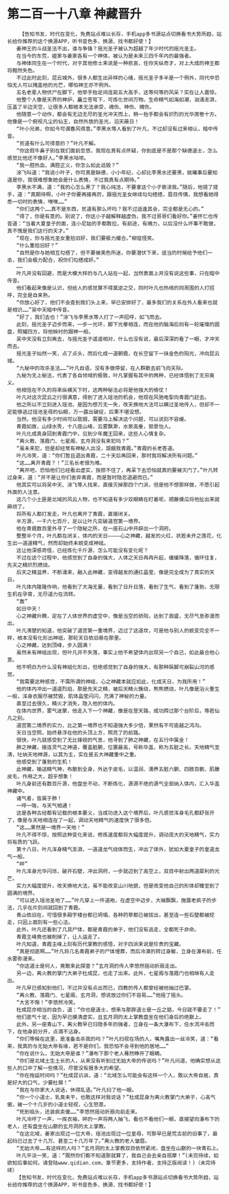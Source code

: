 # 第二百一十八章 神藏晋升
        【告知书友，时代在变化，免费站点难以长存，手机app多书源站点切换看书大势所趋，站长给你推荐的这个换源APP，听书音色多、换源、找书都好使！】
       姜神王的斗战圣法不出，谁与争锋？摇光圣子被认为超越了年少时代的摇光圣主。
       在当今的东荒，姬家与姜家各有一个神体，被认为是未来三四千年内的最强者。
       与神体同生在一个时代，对于其他修士来说是一种悲哀，任你天纵奇才，对上大成的神王都将黯然失色。
       不过此时此刻，昆云城外，很多人都生出异样的心绪，摇光圣子多半是一个例外，同代中恐怕无人可以掩盖他的光芒，哪怕神王亦不例外。
       五名老辈人物伏尸在脚下，他举手抬足间连毙五大高手，这等何等的风采？实在让人震惊。
       他整个人像是天界的神炉，矗立苍穹下，可炼化世间万物。生命精气如海如潮，汹涌澎湃，压盖了半边天空，让很多人都根本无法承受，魂伤、神伤、魄伤。
       他随意一个动作，都会有无边无尽的圣光冲天而上，稍一抬手都会有炽烈的光华席卷十方。他像是一个俯视凡尘的仙王，自然外放的圣光，滔天蔽日！
       “叶小兄弟，你如今可谓春风得意。”李黑水等人看到了叶凡，不过却没有过来相认，暗中传音。
       “贫道有什么可得意的？”叶凡不解。
       “你这假牛鼻子别在我们面前忽悠，我现在真有点怀疑，你到底是不是那个缺德道士，怎么感觉比他还不像好人。”李黑水咕哝。
       “我一腔热血，满腔正义，你怎么如此诋毁？”
       涂飞叫道：“我说小叶子，你可真是缺德，小小年纪，心却比李黑水还要黑，姚曦事后要知道是你，我很难想象她会是什么表情，不过我真有点期待。”
       李黑水不满，道：“我的心怎么黑了？我心纯洁，不要拿这个小子亵渎我。”随后，他搓了搓手，道：“真期待啊，小叶子你要再接再厉，跟摇光圣女继续勾勾搭搭，眉目传情，我想看她得悉一切时的表情，嘿嘿……”
       “你们这两个……真不是东西，贫道有那么坏吗？我不过适逢其会，完全都是无心的。”
       “得了，你是有意的。别说了，你这小子越解释越虚伪，我不过哥哥们看好你。”姜怀仁也传音道：“当着大夏皇子的面，连小尼姑的手都敢拉，有前途，有魄力，以后没什么坏事不敢做，真不愧是我们这行的天才。”
       “现在，你与摇光圣女重拾旧好，我们要极力撮合。”柳寇怪笑。
       “什么重拾旧好？”
       “自然是你与她相互勾搭了，但不要被美色所迷，你要潜伏下来，适当的时候给予他们一击，我们会极力配合，祝你们勾搭成奸。”
       ……
       叶凡并没有回避，而是大模大样的与几人站在一起，当然表面上并没有说这些事，只在暗中传音。
       他们看起来像是认识，但给人的感觉算不得莫逆之交，同时叶凡也热络的同周围的人打招呼，完全是自来熟。
       “你放心好了，他们不会查到我们头上来，早已安排好了，最多我们的关系在外人看来也就是相识……”吴中天暗中传音。
       “好了，我们去也！”涂飞与李黑水等人打了一声招呼，如飞而去。
       此刻，摇光圣子迈步而来，一步一光环，脚下光晕相连，而在他的脑海后则有一轮璀璨的圆盘，照耀四方，将他映衬的跟神一般。
       吴中天没有立刻离去，与摇光圣子遥遥相对，什么也没有说，最后深深的看了一眼，才冲天而去。
       摇光圣子灿然一笑，点了点头，而后化成一道朝霞，在长空留下一抹金色的阳光，冲向昆云城。
       “九秘中的攻杀圣法……”叶凡自语，没有多做停留，在人群散去前飞向天际。
       九秘为无上秘法，代表了各自领域的极致，叶凡掌握有其中的两种，已经体悟到了无穷奥义。
       他相信在不久的将来纵横天下时，这两种秘法必将是他强大的倚仗！
       叶凡对这次昆云之行很满意，得到了进入瑶池的机会，他现在风驰电掣向青霞门赶去。
       他之所以不立刻进入瑶池，是因为想万无一失，改天换地大法可以瞒过圣地传人，但却不一定能够逃过瑶池圣母的仙眼，万一露出破绽，后果不堪设想。
       当然，他没有多少时间可以耽搁，需要马上解决这个问题，可以说刻不容缓。
       青霞如故，山绿水秀，十八座山峰，云雾飘渺，水泉高垂，丽景怡人。
       叶凡化成真身回到青霞门中，见到少年魔王回来，这些人心情复杂。
       “离火教、落霞门、七星阁、玄月洞没有来犯吗？”
       “虽未来犯，但是却经常有神秘人出没，觊觎我青霞。”青霞的长老答道。
       叶凡冷笑，道：“你们暂且退出青霞，二十天后再回来，那时我将解决所有问题。”
       “这……离开青霞？！”三名长老很为难。
       “离开吧，恐怕他们已经看出虚实，按捺不住了，再呆下去恐怕就真的要被灭门了。”叶凡转过身来，道：“并不是让你们舍弃青霞，而是暂时隐忍退避而已。”
       他其实可以将吴中天、涂飞等人找来，直接灭掉那四个门派，但是他不想那样做，不愿引起外面的人注意。
       这几个小土匪是北域的风云人物，也不知道有多少双眼睛在盯着呢，顺藤摸瓜将他扯出来就麻烦了。
       将所有人都打发走，叶凡也离开了青霞，直接闭关。
       半方源，一千六七百斤，足以让叶凡突破道宫第一境界。
       他在青霞数百里外寻了一个隐秘之所，在一座石山中开辟出一个洞府。
       整整半个月，叶凡都在闭关，体内的天日————心之神藏，越发的火红，状若未开之莲花，化生出一道道精气，然而却始终未蜕变成神祗。
       这让他深感奇怪，已经炼化千斤源，怎么可能没有变化呢？
       不过在这个过程中，他感觉到了自身的强大，人体之天日冉冉升起，缓缓降落，循环往复，先天之精炽烈燃烧。
       后天之精滋养，不断涌来，融入此神藏，变得越发的通红晶莹，像是完全成为了真实的天日。
       叶凡体内隆隆作响，他看到了大海无量，看到了日升日落，看到了生气，看到了蓬勃，无限生机在孕育，无尽道力在流转。
       “轰”
       如日中天！
       心之神藏升腾，定在了人体世界的虚空中，像是当空的骄阳，达到了鼎盛，无尽气息弥漫而出。
       叶凡清楚的知道，他突破了道宫第一重境界，迈过了这道坎，可是他与别人的蜕变完全不一样，根本没有化形出神祗，那轮天日依旧悬在那里。
       心之神藏，达到顶峰，步入圆满！
       虽然未有神祗出现，但叶凡并不失落，事实上他不希望体内出现另一个自己，如此最合他心意。
       他不明白为什么没有神祗化形出，但绝感觉到了自身的强大，有那种跺脚可崩裂山河的感觉。
       “我需要这种感觉，不需所谓的神祗，心之神藏本就应如此，化成天日，为我所用！”
       他的体内冲出一道道烈焰，那是先天之精，被后天精火簇绕，熊熊燃烧，叶凡像是浴火重生一般，浑身衣服尽被焚毁，肌体晶莹闪闪，充满了神秘的力量。
       直至过去很久，精火才消失，隐入他的体内。
       在体内世界，雾气迷蒙，他走入下一个神藏，像是在登天路，成功跨过那个台阶后，等若仙凡之别。
       道宫第二境界的实力，比之第一境界也不知道强大多少倍，果然有不可逾越之鸿沟。
       天日当空照，始终悬浮在他的头顶上方，照亮了的前路。
       很快，叶凡就感受到了无比锋锐的气息，他寻到了肺之神藏，在五行中属金！
       肺之神藏，接连灵气之神道，覆盖脏腑，位置最高，号称华盖，称为五脏之长。天地精气至清，吐纳天地神源，以其为主，实在是五大神藏重中之重。
       他感受到了蓬勃的生机！
       此神藏，输送精气神，布散到全身，外达于皮毛，以温润、濡养五脏六腑、四肢百骸、肌腠皮毛，作用之大，超乎想象！
       叶凡身前还有数百斤源，他盘坐不动，不断炼化，源源不绝的源气全部纳入体内，汇入华盖神藏中。
       诸气者，皆属于肺！
       一呼一吸，与天气相通！
       这是各种古经都有记载的根本要义，当成功进入这个境界后，叶凡感觉浑身毛孔都舒张开了，像是与天地相连在了一起，调动天地精气的速度快了很多倍。
       “这……果然是一境界一天地！”
       叶凡不得不惊，按照这种变化来说，修炼速度都将大幅度提升，调动庞大的天地精气，实力将有质的飞跃。
       第十八日，叶凡浑身精气澎湃，一道道龙气绕体而生，冲出了体外，犹如大夏皇子的皇道龙气一般。
       “砰”
       叶凡浑身光华闪烁，破开石壁，冲出洞府，一步就迈到了高空上，双目中射出两道犀利的光芒。
       实力大幅度提升，改天换地大法，虽不能改变山川地貌，但是改变他自己的形体却臻至到了圆满的境界。
       “可以进入瑶池圣地了……”叶凡穿上一件道袍，在虚空中迈步，大袖飘飘，施展老疯子的步法，几乎在片刻间就回到了青霞。
       青山依旧在，可惜很多殿宇楼台都已坍塌，各种药草都已被拔出，甚至连一些石壁都被挖走，只因上面刻有一些心法。
       此外，叶凡还看到了几具尸体，都是青霞的弟子，他们没有逃走，全都死于非命。
       青霞主峰竟也被削掉了，让人运走了。
       叶凡知道，青霞主峰上刻有历代掌教的感悟，对于四派来说是珍贵的宝藏。
       “真是彻底啊……”叶凡将几名青霞弟子的尸体埋葬，而后冷漠的转过身躯，立身在瀑布前，任水雾弥漫来。
       “你这道士是何人，竟敢来此探查？”玄月洞的传人李悠然摇动折扇走出。
       另一边，离火教的掌门大弟子杜成昆，也走了出来。此外，七星阁与落霞门也相继有人走出。
       叶凡早已感知到他们，不过并没有点出而已，四教的传人都曾经被他抽过巴掌。
       “离火教、落霞门、七星阁、玄月洞，想说放过你们不容易……”他摇了摇头。
       “大言不惭！”李悠然冷笑。
       杜成昆亦相当的自负，道：“你也是道士，想来与那胖道士是一丘之貉，今日就不要走了！”
       他们底气十足，因为早已摸清虚实，且玄月洞的太上掌教盘坐在他们身后的绝巅上。
       此外，另一座青山下，离火教早已归隐多年的强者，立身在一条大瀑布下，任水流冲击而下，在他身前分开，点滴不沾身。
       “你们等候在这里，是准备击杀我的吗？”叶凡扫视在场的人，嘴角露出一丝冷笑，道：“看来，我真的与无始大帝有缘，若不是你们，我恐怕不会寻到他的居地……”
       “你在说什么，无始大帝是谁？”瀑布下那个老人蓦然睁开了眼睛。
       “你们是北域土生土长的人，从来没有听到过无始大帝的传说吗？”叶凡问道，他确实想从这些人的口中了解一些情况，尽管没有报多大的希望。
       “你在拖延时间吗？”杜成昆讥讽，道：“北域怎么可能会有这样一个人，敢以大帝自居，真是好大的口气，少要杜撰！”
       “我在与你家大人说话，休得乱语。”叶凡扫了他一眼。
       “你一个小道士，乳臭未干，也敢这样对我说话？”杜成昆身为离火教掌门大弟子，心高气傲，被一个十几岁的小道士轻视，心生怒意。
       “死到临头，还装疯卖傻……”李悠然摇动折扇向前走来。
       叶凡冷哼了一声，一挥衣袖，砰的一声将两人抽飞，看也不看他们一眼，直接望向瀑布下的老人，还有盘坐在山巅的玄月洞的太上掌教。
       “在这北域，姜家出现过一位大帝，瑶池出现过一位皇母，可那早已是荒古前的旧事了，最起码已过去了十几万、甚至二十几万年了。”离火教的老人皱眉。
       “无始大帝……有这样的人吗？”玄月洞的太上掌教双目依然紧闭，盘坐在山巅的一块青石上。
       叶凡平淡一笑，道：“既然你们都不知道那就算了，我自己会去亲自观摩！”(未完待续，如欲知后事如何，请登陆www.qidian.com，章节更多，支持作者，支持正版阅读！)（未完待续）
       【告知书友，时代在变化，免费站点难以长存，手机app多书源站点切换看书大势所趋，站长给你推荐的这个换源APP，听书音色多、换源、找书都好使！】